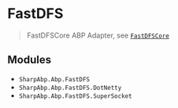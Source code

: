 # FastDFS

> FastDFSCore ABP Adapter, see [`FastDFSCore`](https://github.com/cocosip/FastDFSCore)

## Modules

- `SharpAbp.Abp.FastDFS`
- `SharpAbp.Abp.FastDFS.DotNetty`
- `SharpAbp.Abp.FastDFS.SuperSocket`
